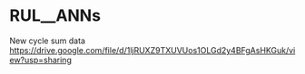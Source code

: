 # RUL__ANNs

New cycle sum data
https://drive.google.com/file/d/1ljRUXZ9TXUVUos1OLGd2y4BFgAsHKGuk/view?usp=sharing
